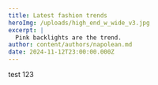 ```yaml
---
title: Latest fashion trends
heroImg: /uploads/high_end_w_wide_v3.jpg
excerpt: |
  Pink backlights are the trend. 
author: content/authors/napolean.md
date: 2024-11-12T23:00:00.000Z
---
```


test 123
